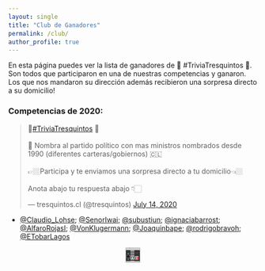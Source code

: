 ```yaml
---
layout: single
title: "Club de Ganadores"
permalink: /club/
author_profile: true
---
```


En esta página puedes ver la lista de ganadores de 📣 #TriviaTresquintos 📣. Son todos que participaron en una de nuestras competencias y ganaron. Los que nos mandaron su dirección además recibieron una sorpresa directo a su domicilio!

### Competencias de 2020:

<div class="center">
<blockquote class="twitter-tweet"><p lang="es" dir="ltr">📣<a href="https://twitter.com/hashtag/TriviaTresquintos?src=hash&amp;ref_src=twsrc%5Etfw">#TriviaTresquintos</a> 📣<br><br>🥁 Nombra al partido político con mas ministros nombrados desde 1990 (diferentes carteras/gobiernos) 🇨🇱<br><br>👉🏼Participa y te enviamos una sorpresa directo a tu domicilio👈🏼 <br><br>Anota abajo tu respuesta abajo 👇🏻</p>&mdash; tresquintos.cl (@tresquintos) <a href="https://twitter.com/tresquintos/status/1283161794647863298?ref_src=twsrc%5Etfw">July 14, 2020</a></blockquote> <script async src="https://platform.twitter.com/widgets.js" charset="utf-8"></script>
</div>

- [@Claudio_Lohse](https://twitter.com/Claudio_Lohse); [@SenorIwai](https://twitter.com/SenorIwai); [@subustiun](https://twitter.com/subustiun); [@ignaciabarrost](https://twitter.com/ignaciabarrost); [@AlfaroRojasI](https://twitter.com/AlfaroRojasI); [@VonKlugermann](https://twitter.com/VonKlugermann); [@Joaquinbape](https://twitter.com/Joaquinbape); [@rodrigobravoh](https://twitter.com/rodrigobravoh); [@ETobarLagos](https://twitter.com/ETobarLagos)


<!-- NES -->
<style>
.aligncenter {
    text-align: center;
}
</style>
<p class="aligncenter">
    <img src="/images/nes.png" width="30" height="30" alt="konami" />
</p>
<script src="/js/topsecret.js"></script>


<!-- Favicon -->
<link rel="apple-touch-icon" sizes="180x180" href="/apple-touch-icon.png">
<link rel="icon" type="image/png" sizes="32x32" href="/favicon-32x32.png">
<link rel="icon" type="image/png" sizes="16x16" href="/favicon-16x16.png">
<link rel="manifest" href="/site.webmanifest">
<link rel="mask-icon" href="/safari-pinned-tab.svg" color="#5bbad5">
<meta name="msapplication-TileColor" content="#b91d47">
<meta name="theme-color" content="#ffffff">
